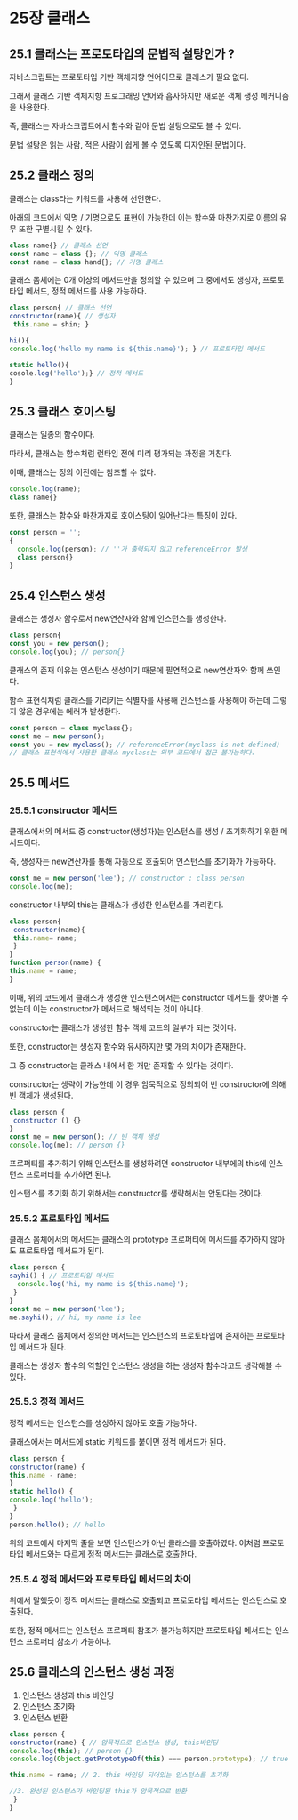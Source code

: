 # 25장 클래스
## 25.1 클래스는 프로토타입의 문법적 설탕인가 ?
자바스크립트는 프로토타입 기반 객체지향 언어이므로 클래스가 필요 없다.

그래서 클래스 기반 객체지향 프로그래밍 언어와 흡사하지만 새로운 객체 생성 메커니즘을 사용한다.

즉, 클래스는 자바스크립트에서 함수와 같아 문법 설탕으로도 볼 수 있다.

문법 설탕은 읽는 사람, 적은 사람이 쉽게 볼 수 있도록 디자인된 문법이다.

## 25.2 클래스 정의
클래스는 class라는 키워드를 사용해 선언한다. 

아래의 코드에서 익명 / 기명으로도 표현이 가능한데 이는 함수와 마찬가지로 이름의 유무 또한 구별시킬 수 있다.
```javascript
class name{} // 클래스 선언
const name = class {}; // 익명 클래스
const name = class hand{}; // 기명 클래스
```
클래스 몸체에는 0개 이상의 메서드만을 정의할 수 있으며 그 중에서도 생성자, 프로토타입 메서드, 정적 메서드를 사용 가능하다.
```javascript
class person{ // 클래스 선언
constructor(name){ // 생성자 
 this.name = shin; }

hi(){
console.log('hello my name is ${this.name}'); } // 프로토타입 메서드

static hello(){
cosole.log('hello');} // 정적 메서드
}
```
## 25.3 클래스 호이스팅
클래스는 일종의 함수이다.

따라서, 클래스는 함수처럼 런타임 전에 미리 평가되는 과정을 거친다.

이때, 클래스는 정의 이전에는 참조할 수 없다.
```javascript
console.log(name);
class name{}
```
또한, 클래스는 함수와 마찬가지로 호이스팅이 일어난다는 특징이 있다. 
```javascript
const person = '';
{
  console.log(person); // ''가 출력되지 않고 referenceError 발생
  class person{}
}
```
## 25.4 인스턴스 생성
클래스는 생성자 함수로서 new연산자와 함께 인스턴스를 생성한다.
```javascript
class person{
const you = new person();
console.log(you); // person{}
```
클래스의 존재 이유는 인스턴스 생성이기 때문에 필연적으로 new연산자와 함께 쓰인다.

함수 표현식처럼 클래스를 가리키는 식별자를 사용해 인스턴스를 사용해야 하는데 그렇지 않은 경우에는 에러가 발생한다.
```javascript
const person = class myclass{};
const me = new person();
const you = new myclass(); // referenceError(myclass is not defined)
// 클래스 표현식에서 사용한 클래스 myclass는 외부 코드에서 접근 불가능하다.
```
## 25.5 메서드
### 25.5.1 constructor 메서드
클래스에서의 메서드 중 constructor(생성자)는 인스턴스를 생성 / 초기화하기 위한 메서드이다.

즉, 생성자는 new연산자를 통해 자동으로 호출되어 인스턴스를 초기화가 가능하다.
```javascript
const me = new person('lee'); // constructor : class person
console.log(me);
```
constructor 내부의 this는 클래스가 생성한 인스턴스를 가리킨다.
```javascript
class person{
 constructor(name){
 this.name= name;
 }
}
function person(name) {
this.name = name;
}
```
이때, 위의 코드에서 클래스가 생성한 인스턴스에서는 constructor 메서드를 찾아볼 수 없는데 이는 constructor가 메서드로 해석되는 것이 아니다.

constructor는 클래스가 생성한 함수 객체 코드의 일부가 되는 것이다.

또한, constructor는 생성자 함수와 유사하지만 몇 개의 차이가 존재한다.

그 중 constructor는 클래스 내에서 한 개만 존재할 수 있다는 것이다.

constructor는 생략이 가능한데 이 경우 암묵적으로 정의되어 빈 constructor에 의해 빈 객체가 생성된다.
```javascript
class person {
 constructor () {}
}
const me = new person(); // 빈 객체 생성
console.log(me); // person {}
```
프로퍼티를 추가하기 위해 인스턴스를 생성하려면 constructor 내부에의 this에 인스턴스 프로퍼티를 추가하면 된다.

인스턴스를 초기화 하기 위해서는 constructor를 생략해서는 안된다는 것이다.
### 25.5.2 프로토타입 메서드
클래스 몸체에서의 메서드는 클래스의 prototype 프로퍼티에 메서드를 추가하지 않아도 프로토타입 메서드가 된다.
```javascript
class person {
sayhi() { // 프로토타입 메서드
  console.log('hi, my name is ${this.name}');
 }
}
const me = new person('lee');
me.sayhi(); // hi, my name is lee
```
따라서 클래스 몸체에서 정의한 메서드는 인스턴스의 프로토타입에 존재하는 프로토타입 메서드가 된다. 

클래스는 생성자 함수의 역할인 인스턴스 생성을 하는 생성자 함수라고도 생각해볼 수 있다.
### 25.5.3 정적 메서드
정적 메서드는 인스턴스를 생성하지 않아도 호출 가능하다.

클래스에서는 메서드에 static 키워드를 붙이면 정적 메서드가 된다.
```javascript
class person {
constructor(name) {
this.name - name;
}
static hello() {
console.log('hello');
 }
}
person.hello(); // hello
```
위의 코드에서 마지막 줄을 보면 인스턴스가 아닌 클래스를 호출하였다. 이처럼 프로토타입 메서드와는 다르게 정적 메서드는 클래스로 호출한다.
### 25.5.4 정적 메서드와 프로토타입 메서드의 차이
위에서 말했듯이 정적 메서드는 클래스로 호출되고 프로토타입 메서드는 인스턴스로 호출된다.

또한, 정적 메서드는 인스턴스 프로퍼티 참조가 불가능하지만 프로토타입 메서드는 인스턴스 프로퍼티 참조가 가능하다.

## 25.6 클래스의 인스턴스 생성 과정
1. 인스턴스 생성과 this 바인딩
2. 인스턴스 초기화
3. 인스턴스 반환
```javascript
class person {
constructor(name) { // 암묵적으로 인스턴스 생성, this바인딩
console.log(this); // person {}
console.log(Object.getPrototypeOf(this) === person.prototype); // true

this.name = name; // 2. this 바인딩 되어있는 인스턴스를 초기화

//3. 완성된 인스턴스가 바인딩된 this가 암묵적으로 반환
 }
}
```


